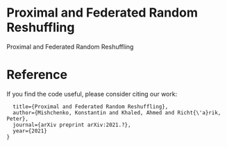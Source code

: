 # Proximal and Federated Random Reshuffling
Proximal and Federated Random Reshuffling

# Reference
If you find the code useful, please consider citing our work:
```@article{mishchenko2021proximal,
  title={Proximal and Federated Random Reshuffling},
  author={Mishchenko, Konstantin and Khaled, Ahmed and Richt{\'a}rik, Peter},
  journal={arXiv preprint arXiv:2021.?},
  year={2021}
}
```
